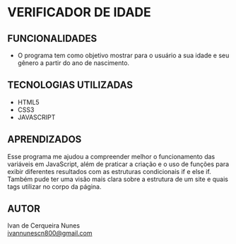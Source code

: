 # VERIFICADOR DE IDADE
## FUNCIONALIDADES
- O programa tem como objetivo mostrar para o usuário a sua idade e seu gênero a partir do ano de nascimento.

## TECNOLOGIAS UTILIZADAS
- HTML5
- CSS3
- JAVASCRIPT


## APRENDIZADOS
Esse programa me ajudou a compreender melhor o funcionamento das variáveis em JavaScript, além de praticar a criação e o uso de funções para exibir diferentes resultados com as estruturas condicionais if e else if. Também pude ter uma visão mais clara sobre a estrutura de um site e quais tags utilizar no corpo da página.

## AUTOR
Ivan de Cerqueira Nunes  
ivannunescn800@gmail.com
